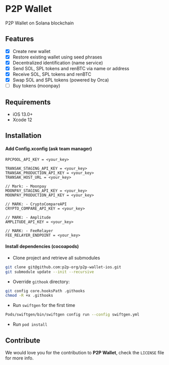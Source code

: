 # P2P Wallet
P2P Wallet on Solana blockchain

## Features

- [x] Create new wallet
- [x] Restore existing wallet using seed phrases
- [x] Decentralized identification (name service)
- [x] Send SOL, SPL tokens and renBTC via name or address
- [x] Receive SOL, SPL tokens and renBTC
- [x] Swap SOL and SPL tokens (powered by Orca)
- [ ] Buy tokens (moonpay)

## Requirements

- iOS 13.0+
- Xcode 12

## Installation

#### Add Config.xconfig (ask team manager)
```
RPCPOOL_API_KEY = <your_key>

TRANSAK_STAGING_API_KEY = <your_key>
TRANSAK_PRODUCTION_API_KEY = <your_key>
TRANSAK_HOST_URL = <your_key>

// Mark: - Moonpay
MOONPAY_STAGING_API_KEY = <your_key>
MOONPAY_PRODUCTION_API_KEY = <your_key>

// MARK: - CryptoCompareAPI
CRYPTO_COMPARE_API_KEY = <your_key>

// MARK: - Amplitude
AMPLITUDE_API_KEY = <your_key>

// MARK: - FeeRelayer
FEE_RELAYER_ENDPOINT = <your_key>
```

#### Install dependencies (cocoapods)
- Clone project and retrieve all submodules
```zsh
git clone git@github.com:p2p-org/p2p-wallet-ios.git
git submodule update --init --recursive
```
- Override `githook` directory:
```zsh
git config core.hooksPath .githooks
chmod -R +x .githooks
```
- Run `swiftgen` for the first time
```zsh
Pods/swiftgen/bin/swiftgen config run --config swiftgen.yml
```
- Run `pod install`

## Contribute

We would love you for the contribution to **P2P Wallet**, check the ``LICENSE`` file for more info.

